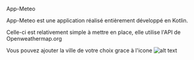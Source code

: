 App-Meteo

App-Meteo est une application réalisé entièrement développé en Kotlin. 

Celle-ci est relativement simple à mettre en place, elle utilise l'API de Openweathermap.org

Vous pouvez ajouter la ville de votre choix grace à l'icone ![alt text](http://ibb.co/KDDJ1c8?raw=true)
